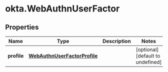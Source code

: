 # okta.WebAuthnUserFactor

## Properties

Name | Type | Description | Notes
------------ | ------------- | ------------- | -------------
**profile** | [**WebAuthnUserFactorProfile**](WebAuthnUserFactorProfile.md) |  | [optional] [default to undefined]

